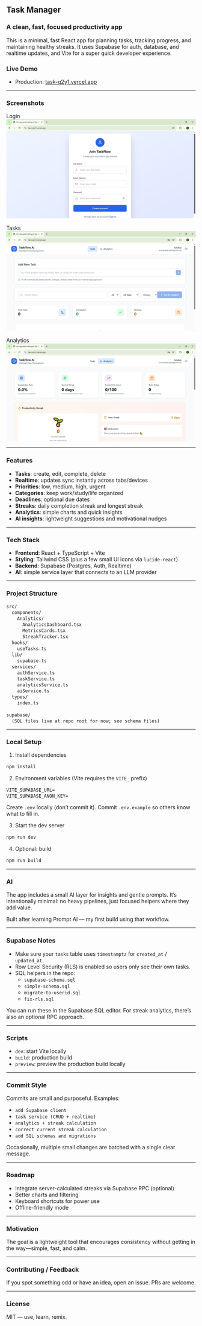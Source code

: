 ## Task Manager

### A clean, fast, focused productivity app 

This is a minimal, fast React app for planning tasks, tracking progress, and maintaining healthy streaks. It uses Supabase for auth, database, and realtime updates, and Vite for a super quick developer experience.

### Live Demo
- Production: [task-q2y1.vercel.app](https://task-q2y1.vercel.app/)

---

### Screenshots

Login
![Login](src/images/TaskImage1.jpg)

Tasks
![Tasks](src/images/TaskImage2.jpg)

Analytics
![Analytics](src/images/TaskImage3.jpg)

---

### Features
- **Tasks**: create, edit, complete, delete
- **Realtime**: updates sync instantly across tabs/devices
- **Priorities**: low, medium, high, urgent
- **Categories**: keep work/study/life organized
- **Deadlines**: optional due dates
- **Streaks**: daily completion streak and longest streak
- **Analytics**: simple charts and quick insights
- **AI insights**: lightweight suggestions and motivational nudges

---

### Tech Stack
- **Frontend**: React + TypeScript + Vite
- **Styling**: Tailwind CSS (plus a few small UI icons via `lucide-react`)
- **Backend**: Supabase (Postgres, Auth, Realtime)
- **AI**: simple service layer that connects to an LLM provider

---

### Project Structure
```
src/
  components/
    Analytics/
      AnalyticsDashboard.tsx
      MetricsCards.tsx
      StreakTracker.tsx
  hooks/
    useTasks.ts
  lib/
    supabase.ts
  services/
    authService.ts
    taskService.ts
    analyticsService.ts
    aiService.ts
  types/
    index.ts

supabase/
  (SQL files live at repo root for now; see schema files)
```

---

### Local Setup
1) Install dependencies
```bash
npm install
```

2) Environment variables (Vite requires the `VITE_` prefix)
```env
VITE_SUPABASE_URL=
VITE_SUPABASE_ANON_KEY=
```
Create `.env` locally (don’t commit it). Commit `.env.example` so others know what to fill in.

3) Start the dev server
```bash
npm run dev
```

4) Optional: build
```bash
npm run build
```

---

### AI
The app includes a small AI layer for insights and gentle prompts. It’s intentionally minimal: no heavy pipelines, just focused helpers where they add value.

Built after learning Prompt AI — my first build using that workflow.

---

### Supabase Notes
- Make sure your `tasks` table uses `timestamptz` for `created_at` / `updated_at`.
- Row Level Security (RLS) is enabled so users only see their own tasks.
- SQL helpers in the repo:
  - `supabase-schema.sql`
  - `simple-schema.sql`
  - `migrate-to-userid.sql`
  - `fix-rls.sql`

You can run these in the Supabase SQL editor. For streak analytics, there’s also an optional RPC approach.

---

### Scripts
- `dev`: start Vite locally
- `build`: production build
- `preview`: preview the production build locally

---

### Commit Style
Commits are small and purposeful. Examples:
- `add Supabase client`
- `task service (CRUD + realtime)`
- `analytics + streak calculation`
- `correct current streak calculation`
- `add SQL schemas and migrations`

Occasionally, multiple small changes are batched with a single clear message.

---

### Roadmap
- Integrate server-calculated streaks via Supabase RPC (optional)
- Better charts and filtering
- Keyboard shortcuts for power use
- Offline-friendly mode

---

### Motivation
The goal is a lightweight tool that encourages consistency without getting in the way—simple, fast, and calm.

---

### Contributing / Feedback
If you spot something odd or have an idea, open an issue. PRs are welcome.

---

### License
MIT — use, learn, remix.


